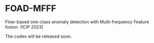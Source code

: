 # FOAD-MFFF
Flow-based one-class anomaly detection with Multi-frequency Feature fusion.  (ICIP 2023)


The codes will be released soon.

